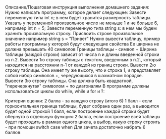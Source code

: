 Описание/Пошаговая инструкция выполнения домашнего задания:
Нужно написать программу, которое делает следующее:
Завести переменную типа int n; в нем будет хранится размерность таблицы. Указать у переменной произвольное число не меньше 1 и не больше 6, например int n = 5;
Завести переменную типа string s: в нем мы будем хранить произвольную строку. Присвоить строке произвольное значение например string s = "Привет"
Нужно вывести таблицу,
пример работы программы
у которой будут следующие свойства
Ее ширина не должна превышать 40 символов
Границы таблицы - символ +
Ширина таблицы (каждой строки) зависит от числа n и длины введенной строки из п.2.
Вывести 1ю строку таблицы с текстом, введенным в п.2., который находится на расстоянии n-1 от каждой из границ строки.
Вывести 2ю строку таблицы. Она имеет ту же высоту, что и строка 1, и представляет собой набор символов +, чередующихся в шахматном порядке.
Вывести 3ю строку таблицы. Она должна быть квадратной, "перечеркнутая" символом + по диагоналям
В программе должны использоваться циклы do while, while и for и ?:

Критерии оценки:
2 балла - за каждую строку (итого 6)
1 балл - если горизонтальная граница таблицы, будет собрана один раз, а выводится будет одной строкой
1 балл, если построение каждой строки будет обернуто в отдельную функцию
2 балла, если построение всей таблицы будет проходить в рамках одного цикла, а выбор, какую строку строить - при помощи switch case when
Для зачета достаточно набрать 6 баллов
